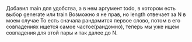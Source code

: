 Добавил main для удобства, а в нем аргумент todo, в котором есть выбор generate или train
Возможно я не прав, но length отвечает за N в моем случае
То есть сначала рандомится первое слово, потом в его совпадениях ищется самое частое(рандомно), теперь мы уже ищем совпадения для этой пары и так далее до N.

